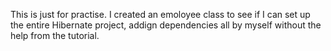 This is just for practise. I created an emoloyee class to see if I can set up the entire Hibernate project, addign dependencies all by myself without the help from the tutorial.